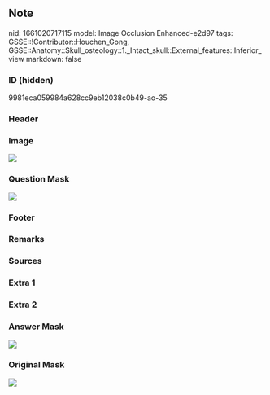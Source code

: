 ## Note
nid: 1661020717115
model: Image Occlusion Enhanced-e2d97
tags: GSSE::!Contributor::Houchen_Gong, GSSE::Anatomy::Skull_osteology::1._Intact_skull::External_features::Inferior_view
markdown: false

### ID (hidden)
9981eca059984a628cc9eb12038c0b49-ao-35

### Header


### Image
<img src="tmppl1ou5y_.png">

### Question Mask
<img src="9981eca059984a628cc9eb12038c0b49-ao-35-Q.svg">

### Footer


### Remarks


### Sources


### Extra 1


### Extra 2


### Answer Mask
<img src="9981eca059984a628cc9eb12038c0b49-ao-35-A.svg">

### Original Mask
<img src="9981eca059984a628cc9eb12038c0b49-ao-O.svg">
